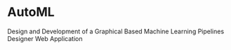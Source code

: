 # AutoML
Design and Development of a Graphical Based Machine Learning Pipelines Designer Web Application
